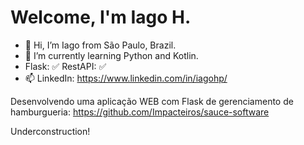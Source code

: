 # Welcome, I'm Iago H.

- 👋 Hi, I’m Iago from São Paulo, Brazil.
- 🌱 I’m currently learning Python and Kotlin.
- Flask: ✅ RestAPI: ✅
- 📫 LinkedIn: https://www.linkedin.com/in/iagohp/

Desenvolvendo uma aplicação WEB com Flask de gerenciamento de hamburgueria: https://github.com/Impacteiros/sauce-software

Underconstruction!
